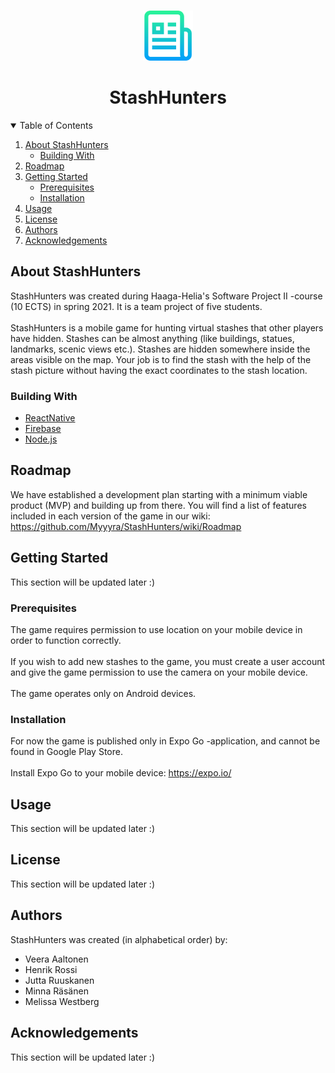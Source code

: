 <!-- PROJECT SHIELDS -->
<!--
*** I'm using markdown "reference style" links for readability.
*** Reference links are enclosed in brackets [ ] instead of parentheses ( ).
*** See the bottom of this document for the declaration of the reference variables
*** for contributors-url, forks-url, etc. This is an optional, concise syntax you may use.
*** https://www.markdownguide.org/basic-syntax/#reference-style-links
-->

<!-- PROJECT LOGO -->
<br />
<p align="center">
  <a href="https://github.com/Myyyra/StashHunters">
    <img src="images/logo.png" alt="Logo" width="80" height="80">
  </a>

  <h1 align="center">StashHunters</h1>

</p>



<!-- TABLE OF CONTENTS -->
<details open="open">
  <summary>Table of Contents</summary>
  <ol>
    <li>
      <a href="#about-the-project">About StashHunters</a>
      <ul>
        <li><a href="#building-with">Building With</a></li>
      </ul>
    </li>
    <li><a href="#roadmap">Roadmap</a></li>
    <li>
      <a href="#getting-started">Getting Started</a>
      <ul>
        <li><a href="#prerequisites">Prerequisites</a></li>
        <li><a href="#installation">Installation</a></li>
      </ul>
    </li>
    <li><a href="#usage">Usage</a></li>
    <li><a href="#license">License</a></li>
    <li><a href="#authors">Authors</a></li>
    <li><a href="#acknowledgements">Acknowledgements</a></li>
  </ol>
</details>



<!-- ABOUT THE PROJECT -->
## About StashHunters

StashHunters was created during Haaga-Helia's Software Project II -course (10 ECTS) in spring 2021. It is a team project of five students.
</br></br>
StashHunters is a mobile game for hunting virtual stashes that other players have hidden. Stashes can be almost anything (like buildings, statues, landmarks, scenic views etc.). Stashes are hidden somewhere inside the areas visible on the map. Your job is to find the stash with the help of the stash picture without having the exact coordinates to the stash location.


### Building With

* [ReactNative](https://reactnative.dev/)
* [Firebase](https://firebase.google.com)
* [Node.js](https://nodejs.org/en/)

<!-- ROADMAP -->
## Roadmap

We have established a development plan starting with a minimum viable product (MVP) and building up from there. You will find a list of features included in each version of the game in our wiki: https://github.com/Myyyra/StashHunters/wiki/Roadmap


<!-- GETTING STARTED -->
## Getting Started

This section will be updated later :)

### Prerequisites

The game requires permission to use location on your mobile device in order to function correctly.
</br></br>
If you wish to add new stashes to the game, you must create a user account and give the game permission to use the camera on your mobile device.
</br></br>
The game operates only on Android devices.

### Installation

For now the game is published only in Expo Go -application, and cannot be found in Google Play Store.
</br></br>
Install Expo Go to your mobile device: https://expo.io/

<!-- USAGE EXAMPLES -->
## Usage

This section will be updated later :)


<!-- LICENSE -->
## License

This section will be updated later :)



<!-- AUTHORS -->
## Authors

StashHunters was created (in alphabetical order) by:
* Veera Aaltonen
* Henrik Rossi
* Jutta Ruuskanen
* Minna Räsänen
* Melissa Westberg



<!-- ACKNOWLEDGEMENTS -->
## Acknowledgements

This section will be updated later :)



